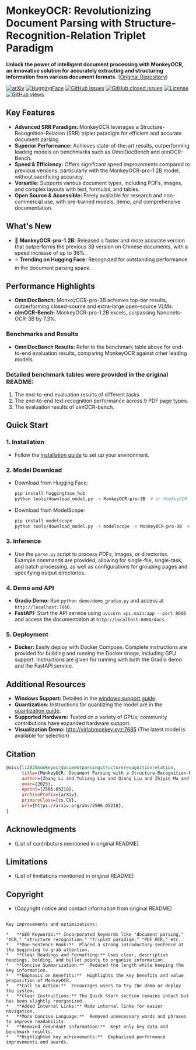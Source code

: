 # MonkeyOCR: Revolutionizing Document Parsing with Structure-Recognition-Relation Triplet Paradigm

**Unlock the power of intelligent document processing with MonkeyOCR, an innovative solution for accurately extracting and structuring information from various document formats.**  ([Original Repository](https://github.com/Yuliang-Liu/MonkeyOCR))

[![arXiv](https://img.shields.io/badge/Arxiv-MonkeyOCR-b31b1b.svg?logo=arXiv)](https://arxiv.org/abs/2506.05218)
[![HuggingFace](https://img.shields.io/badge/HuggingFace%20Weights-black.svg?logo=HuggingFace)](https://huggingface.co/echo840/MonkeyOCR)
[![GitHub issues](https://img.shields.io/github/issues/Yuliang-Liu/MonkeyOCR?color=critical&label=Issues)](https://github.com/Yuliang-Liu/MonkeyOCR/issues?q=is%3Aopen+is%3Aissue)
[![GitHub closed issues](https://img.shields.io/github/issues-closed/Yuliang-Liu/MonkeyOCR?color=success&label=Issues)](https://github.com/Yuliang-Liu/MonkeyOCR/issues?q=is%3Aissue+is%3Aclosed)
[![License](https://img.shields.io/badge/License-Apache%202.0-yellow)](https://github.com/Yuliang-Liu/MonkeyOCR/blob/main/LICENSE.txt)
[![GitHub views](https://komarev.com/ghpvc/?username=Yuliang-Liu&repo=MonkeyOCR&color=brightgreen&label=Views)](https://github.com/Yuliang-Liu/MonkeyOCR)

## Key Features

*   **Advanced SRR Paradigm:** MonkeyOCR leverages a Structure-Recognition-Relation (SRR) triplet paradigm for efficient and accurate document parsing.
*   **Superior Performance:** Achieves state-of-the-art results, outperforming leading models on benchmarks such as OmniDocBench and olmOCR-Bench.
*   **Speed & Efficiency:** Offers significant speed improvements compared to previous versions, particularly with the MonkeyOCR-pro-1.2B model, without sacrificing accuracy.
*   **Versatile:** Supports various document types, including PDFs, images, and complex layouts with text, formulas, and tables.
*   **Open Source & Accessible:**  Freely available for research and non-commercial use, with pre-trained models, demo, and comprehensive documentation.

## What's New

*   🚀 **MonkeyOCR-pro-1.2B:** Released a faster and more accurate version that outperforms the previous 3B version on Chinese documents, with a speed increase of up to 36%.
*   ⭐ **Trending on Hugging Face:** Recognized for outstanding performance in the document parsing space.

## Performance Highlights

*   **OmniDocBench:** MonkeyOCR-pro-3B achieves top-tier results, outperforming closed-source and extra-large open-source VLMs.
*   **olmOCR-Bench:**  MonkeyOCR-pro-1.2B excels, surpassing Nanonets-OCR-3B by 7.3%.

### Benchmarks and Results

*   **OmniDocBench Results:** Refer to the benchmark table above for end-to-end evaluation results, comparing MonkeyOCR against other leading models.

### Detailed benchmark tables were provided in the original README:
1.  The end-to-end evaluation results of different tasks.
2.  The end-to-end text recognition performance across 9 PDF page types.
3.  The evaluation results of olmOCR-bench.

## Quick Start

### 1. Installation

*   Follow the [installation guide](https://github.com/Yuliang-Liu/MonkeyOCR/blob/main/docs/install_cuda_pp.md#install-with-cuda-support) to set up your environment.

### 2. Model Download

*   Download from Hugging Face:

    ```bash
    pip install huggingface_hub
    python tools/download_model.py -n MonkeyOCR-pro-3B  # or MonkeyOCR
    ```
*   Download from ModelScope:

    ```bash
    pip install modelscope
    python tools/download_model.py -t modelscope -n MonkeyOCR-pro-3B  # or MonkeyOCR
    ```

### 3. Inference

*   Use the `parse.py` script to process PDFs, images, or directories.  Example commands are provided, allowing for single-file, single-task, and batch processing, as well as configurations for grouping pages and specifying output directories.

### 4. Demo and API

*   **Gradio Demo:** Run `python demo/demo_gradio.py` and access at `http://localhost:7860`.
*   **FastAPI:** Start the API service using `uvicorn api.main:app --port 8000` and access the documentation at `http://localhost:8000/docs`.

### 5. Deployment

*   **Docker:** Easily deploy with Docker Compose.  Complete instructions are provided for building and running the Docker image, including GPU support. Instructions are given for running with both the Gradio demo and the FastAPI service.

## Additional Resources

*   **Windows Support:** Detailed in the [windows support guide](docs/windows_support.md).
*   **Quantization:**  Instructions for quantizing the model are in the [quantization guide](docs/Quantization.md).
*   **Supported Hardware:** Tested on a variety of GPUs; community contributions have expanded hardware support.
*   **Visualization Demo:** http://vlrlabmonkey.xyz:7685 (The latest model is available for selection)

## Citation

```BibTeX
@misc{li2025monkeyocrdocumentparsingstructurerecognitionrelation,
      title={MonkeyOCR: Document Parsing with a Structure-Recognition-Relation Triplet Paradigm}, 
      author={Zhang Li and Yuliang Liu and Qiang Liu and Zhiyin Ma and Ziyang Zhang and Shuo Zhang and Zidun Guo and Jiarui Zhang and Xinyu Wang and Xiang Bai},
      year={2025},
      eprint={2506.05218},
      archivePrefix={arXiv},
      primaryClass={cs.CV},
      url={https://arxiv.org/abs/2506.05218}, 
}
```

## Acknowledgments

*   (List of contributors mentioned in original README)

## Limitations

*   (List of limitations mentioned in original README)

## Copyright

*   (Copyright notice and contact information from original README)
```

Key improvements and optimizations:

*   **SEO Keywords:** Incorporated keywords like "document parsing," "OCR," "structure recognition," "triplet paradigm," "PDF OCR," etc.
*   **One-Sentence Hook:**  Placed a strong introductory sentence at the beginning to grab attention.
*   **Clear Headings and Formatting:** Uses clear, descriptive headings, bolding, and bullet points to organize information.
*   **Concise Summarization:**  Reduced the length while keeping the key information.
*   **Emphasis on Benefits:**  Highlights the key benefits and value proposition of MonkeyOCR.
*   **Call to Action:**  Encourages users to try the demo or deploy the system.
*   **Clear Instructions:** The Quick Start section remains intact but has been slightly reorganized.
*   **Added Internal Links:** Made internal links for easier navigation.
*   **More Concise Language:**  Removed unnecessary words and phrases to improve readability.
*   **Removed redundant information:**  Kept only key data and benchmark results.
*   **Highlighted key achievements:**  Emphasized performance improvements and awards.